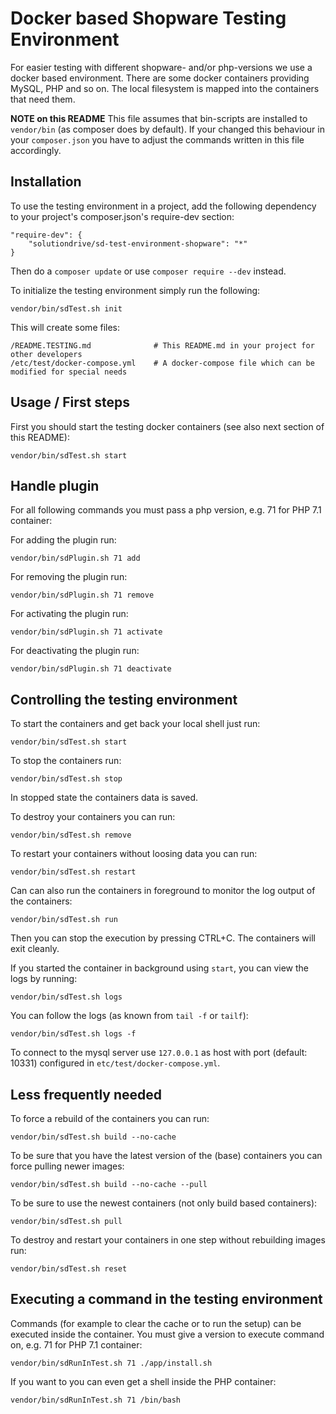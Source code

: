 Docker based Shopware Testing Environment
=========================================

For easier testing with different shopware- and/or php-versions we use a docker based environment.
There are some docker containers providing MySQL, PHP and so on.
The local filesystem is mapped into the containers that need them.

**NOTE on this README**
This file assumes that bin-scripts are installed to ```vendor/bin``` (as composer does by default).
If your changed this behaviour in your ```composer.json```
you have to adjust the commands written in this file accordingly.

Installation
------------

To use the testing environment in a project,
add the following dependency to your project's composer.json's require-dev section:

    "require-dev": {
        "solutiondrive/sd-test-environment-shopware": "*"
    }

Then do a `composer update` or use `composer require --dev` instead. 

To initialize the testing environment simply run the following:

    vendor/bin/sdTest.sh init

This will create some files:

    /README.TESTING.md              # This README.md in your project for other developers
    /etc/test/docker-compose.yml    # A docker-compose file which can be modified for special needs

Usage / First steps
-------------------

First you should start the testing docker containers (see also next section of this README):

    vendor/bin/sdTest.sh start
    
    
Handle plugin
-------------

For all following commands you must pass a php version, e.g. 71 for PHP 7.1 container:


For adding the plugin run:

    vendor/bin/sdPlugin.sh 71 add
    
For removing the plugin run:

    vendor/bin/sdPlugin.sh 71 remove
    
For activating the plugin run:

    vendor/bin/sdPlugin.sh 71 activate    
    
For deactivating the plugin run:

    vendor/bin/sdPlugin.sh 71 deactivate


Controlling the testing environment
-----------------------------------

To start the containers and get back your local shell just run:

    vendor/bin/sdTest.sh start
    
To stop the containers run:

    vendor/bin/sdTest.sh stop

In stopped state the containers data is saved.

To destroy your containers you can run:

    vendor/bin/sdTest.sh remove

To restart your containers without loosing data you can run:

    vendor/bin/sdTest.sh restart


Can can also run the containers in foreground to monitor the log output of the containers:

    vendor/bin/sdTest.sh run

Then you can stop the execution by pressing CTRL+C. The containers will exit cleanly.


If you started the container in background using ```start```, you can view the logs by running:

    vendor/bin/sdTest.sh logs

You can follow the logs (as known from ```tail -f``` or ```tailf```):

    vendor/bin/sdTest.sh logs -f

To connect to the mysql server use ```127.0.0.1``` as host with port (default: 10331) configured in ```etc/test/docker-compose.yml```.


Less frequently needed
----------------------

To force a rebuild of the containers you can run:

    vendor/bin/sdTest.sh build --no-cache

To be sure that you have the latest version of the (base) containers you can force pulling newer images:
    
    vendor/bin/sdTest.sh build --no-cache --pull

To be sure to use the newest containers (not only build based containers):

    vendor/bin/sdTest.sh pull

To destroy and restart your containers in one step without rebuilding images run:

    vendor/bin/sdTest.sh reset

Executing a command in the testing environment
----------------------------------------------

Commands (for example to clear the cache or to run the setup) can be executed inside the container.
You must give a version to execute command on, e.g. 71 for PHP 7.1 container:

    vendor/bin/sdRunInTest.sh 71 ./app/install.sh

If you want to you can even get a shell inside the PHP container:

    vendor/bin/sdRunInTest.sh 71 /bin/bash
